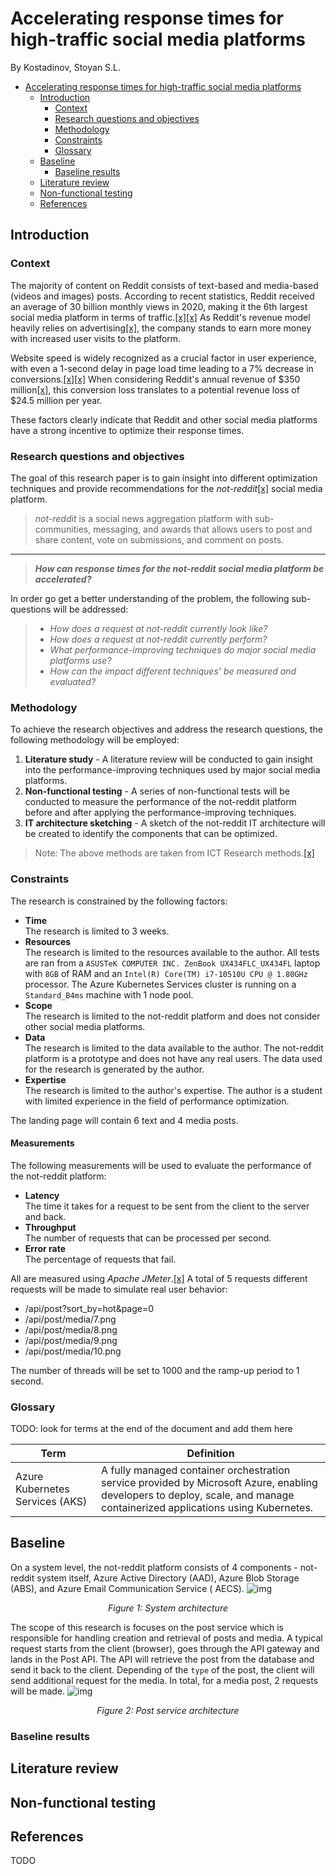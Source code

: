 # Accelerating response times for high-traffic social media platforms

By Kostadinov, Stoyan S.L.

<!-- TOC -->

* [Accelerating response times for high-traffic social media platforms](#accelerating-response-times-for-high-traffic-social-media-platforms)
    * [Introduction](#introduction)
        * [Context](#context)
        * [Research questions and objectives](#research-questions-and-objectives)
        * [Methodology](#methodology)
        * [Constraints](#constraints)
        * [Glossary](#glossary)
    * [Baseline](#baseline)
        * [Baseline results](#baseline-results)
    * [Literature review](#literature-review)
    * [Non-functional testing](#non-functional-testing)
    * [References](#references)

<!-- TOC -->

## Introduction

### Context

The majority of content on Reddit consists of text-based and media-based (videos and images) posts.
According to recent statistics, Reddit received an average of 30 billion monthly views in 2020,
making it the 6th largest social media platform in terms of
traffic.[[x]](https://www.businessofapps.com/data/reddit-statistics/)[[x]](https://www.similarweb.com/top-websites/computers-electronics-and-technology/social-networks-and-online-communities/)
As Reddit's revenue model heavily relies on
advertising[[x]](https://www.businessofapps.com/data/reddit-statistics/), the company stands to earn
more money with increased user visits to the platform.

Website speed is widely recognized as a crucial factor in user experience, with even a 1-second
delay in page load time leading to a 7% decrease in
conversions.[[x]](https://www.truconversion.com/traffic/decrease-page-load-time/)[[x]](https://cxl.com/blog/11-low-hanging-fruits-for-increasing-website-speed-and-conversions/)
When considering Reddit's annual revenue of $350
million[[x]](https://www.businessofapps.com/data/reddit-statistics/), this conversion loss
translates to a potential revenue loss of $24.5 million per year.

These factors clearly indicate that Reddit and other social media platforms have a strong incentive
to optimize their response times.

### Research questions and objectives

The goal of this research paper is to gain insight into different optimization techniques and
provide recommendations for the _not-reddit_[[x]](https://github.com/stoyanK7/not-reddit/) social
media platform.

> _not-reddit_ is a social news aggregation platform with sub-communities, messaging, and awards
> that allows users to post and share content, vote on submissions, and comment on posts.

---

> _**How can response times for the not-reddit social media platform be accelerated?**_

In order go get a better understanding of the problem, the following sub-questions will be
addressed:

> - _How does a request at not-reddit currently look like?_
> - _How does a request at not-reddit currently perform?_
> - _What performance-improving techniques do major social media platforms use?_
> - _How can the impact different techniques' be measured and evaluated?_

### Methodology

To achieve the research objectives and address the research questions, the following methodology
will be employed:

1. **Literature study** - A literature review will be conducted to gain insight into the
   performance-improving techniques used by major social media platforms.
2. **Non-functional testing** - A series of non-functional tests will be conducted to measure the
   performance of the not-reddit platform before and after applying the performance-improving
   techniques.
3. **IT architecture sketching** - A sketch of the not-reddit IT architecture will be created to
   identify the components that can be optimized.

> Note: The above methods are taken from ICT Research
> methods.[[x]](https://ictresearchmethods.nl/Methods)

### Constraints

The research is constrained by the following factors:

- **Time**\
  The research is limited to 3 weeks.
- **Resources**\
  The research is limited to the resources available to the author. All tests are ran from
  a `ASUSTeK COMPUTER INC. ZenBook UX434FLC_UX434FL` laptop with `8GB` of RAM and
  an `Intel(R) Core(TM) i7-10510U CPU @ 1.80GHz` processor. The Azure Kubernetes Services cluster is
  running on a `Standard_B4ms` machine with 1 node pool.
- **Scope**\
  The research is limited to the not-reddit platform and does not consider other social media
  platforms.
- **Data**\
  The research is limited to the data available to the author. The not-reddit platform is a
  prototype and does not have any real users. The data used for the research is generated by
  the author.
- **Expertise**\
  The research is limited to the author's expertise. The author is a student with limited
  experience in the field of performance optimization.

The landing page will contain 6 text and 4 media posts.

#### Measurements

The following measurements will be used to evaluate the performance of the not-reddit platform:

- **Latency**\
  The time it takes for a request to be sent from the client to the server and back.
- **Throughput**\
  The number of requests that can be processed per second.
- **Error rate**\
  The percentage of requests that fail.

All are measured using _Apache JMeter_.[[x]](https://jmeter.apache.org/) A total of 5 requests
different requests will be made to simulate real user behavior:

- /api/post?sort_by=hot&page=0
- /api/post/media/7.png
- /api/post/media/8.png
- /api/post/media/9.png
- /api/post/media/10.png

The number of threads will be set to 1000 and the ramp-up period to 1 second.

### Glossary

TODO: look for terms at the end of the document and add them here

| Term                            | Definition                                                                                                                                                                 |
|---------------------------------|----------------------------------------------------------------------------------------------------------------------------------------------------------------------------|
| Azure Kubernetes Services (AKS) | A fully managed container orchestration service provided by Microsoft Azure, enabling developers to deploy, scale, and manage containerized applications using Kubernetes. |

## Baseline

On a system level, the not-reddit platform consists of 4 components - not-reddit system itself,
Azure Active Directory (AAD), Azure Blob Storage (ABS), and Azure Email Communication Service (
AECS).
![img](img/2023-05-22-architecture-system.png)
<p align="center"><i>Figure 1: System architecture</i></p>

The scope of this research is focuses on the post service which is responsible for handling creation
and retrieval of posts and media. A typical request starts from the client (browser), goes
through the API gateway and lands in the Post API. The API will retrieve the post from the database
and send it back to the client. Depending of the `type` of the post, the client will send additional
request for the media. In total, for a media post, 2 requests will be made.
![img](img/2023-05-23-architecture-post.png)
<p align="center"><i>Figure 2: Post service architecture</i></p>

### Baseline results

## Literature review

## Non-functional testing

## References

TODO
